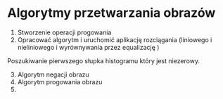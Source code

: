 # Algorytmy przetwarzania obrazów

1. Stworzenie operacji progowania
2. Opracować algorytm i uruchomić aplikację rozciągania (liniowego i nieliniowego i wyrównywania przez equalizację )

Poszukiwanie pierwszego słupka histogramu który jest niezerowy.

3. Algorytm negacji obrazu
4. Algorytm progowania obrazu
5. 